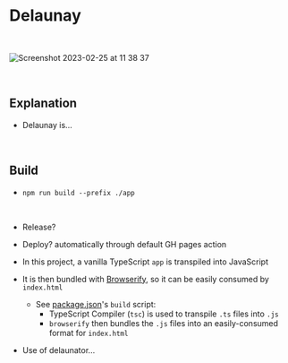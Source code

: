 # Delaunay

<br>

![Screenshot 2023-02-25 at 11 38 37](https://user-images.githubusercontent.com/34093915/221354864-f71c18da-7269-4e21-b7a3-c9a56e1affaf.png)

<br>

## Explanation
* Delaunay is...

<br>

## Build
* `npm run build --prefix ./app`

<br>

* Release?
* Deploy? automatically through default GH pages action

* In this project, a vanilla TypeScript `app` is transpiled into JavaScript
* It is then bundled with [Browserify](https://browserify.org/), so it can be easily consumed by `index.html`
    * See [package.json](./app/package.json)'s `build` script:
        * TypeScript Compiler (`tsc`) is used to transpile `.ts` files into `.js`
        * `browserify` then bundles the `.js` files into an easily-consumed format for `index.html`
* Use of delaunator...